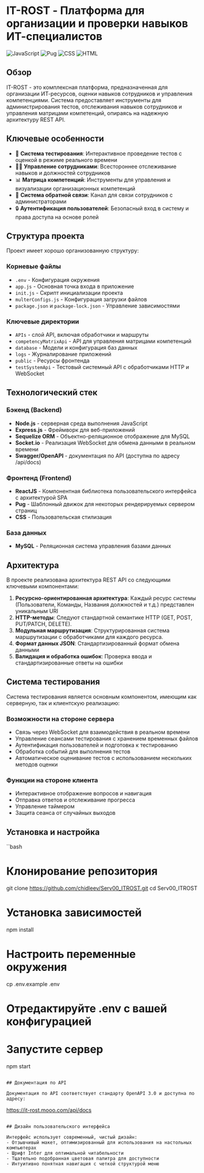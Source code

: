 # IT-ROST - Платформа для организации и проверки навыков ИТ-специалистов

![JavaScript](https://img.shields.io/badge/JavaScript-79%25-yellow)
![Pug](https://img.shields.io/badge/Pug-12.5%25-brown)
![CSS](https://img.shields.io/badge/CSS-8.4%25-blue)
![HTML](https://img.shields.io/badge/HTML-0.1%25-orange)

## Обзор

IT-ROST - это комплексная платформа, предназначенная для организации ИТ-ресурсов, оценки навыков сотрудников и управления компетенциями. Система предоставляет инструменты для администрирования тестов, отслеживания навыков сотрудников и управления матрицами компетенций, опираясь на надежную архитектуру REST API.

## Ключевые особенности

- 🧪 **Система тестирования**: Интерактивное проведение тестов с оценкой в режиме реального времени
- 👨‍💼 **Управление сотрудниками**: Всестороннее отслеживание навыков и должностей сотрудников  
- 📊 **Матрица компетенций**: Инструменты для управления и визуализации организационных компетенций
- 📝 **Система обратной связи**: Канал для связи сотрудников с администраторами
- 🔒 **Аутентификация пользователей**: Безопасный вход в систему и права доступа на основе ролей

## Структура проекта

Проект имеет хорошо организованную структуру:

### Корневые файлы
- `.env` - Конфигурация окружения
- `app.js` - Основная точка входа в приложение
- `init.js` - Скрипт инициализации проекта
- `multerConfigs.js` - Конфигурация загрузки файлов
- `package.json` и `package-lock.json` - Управление зависимостями

### Ключевые директории
- `APIs` - слой API, включая обработчики и маршруты
- `competencyMatrixApi` - API для управления матрицами компетенций
- `database` - Модели и конфигурация баз данных
- `logs` - Журналирование приложений
- `public` - Ресурсы фронтенда
- `testSystemApi` - Тестовый системный API с обработчиками HTTP и WebSocket

## Технологический стек

### Бэкенд (Backend)
- **Node.js** - серверная среда выполнения JavaScript
- **Express.js** - Фреймворк для веб-приложений
- **Sequelize ORM** - Объектно-реляционное отображение для MySQL
- **Socket.io** - Реализация WebSocket для обмена данными в реальном времени
- **Swagger/OpenAPI** - документация по API (доступна по адресу /api/docs)

### Фронтенд (Frontend)
- **ReactJS** - Компонентная библиотека пользовательского интерфейса с архитектурой SPA
- **Pug** - Шаблонный движок для некоторых рендерируемых сервером страниц
- **CSS** - Пользовательская стилизация

### База данных
- **MySQL** - Реляционная система управления базами данных

## Архитектура

В проекте реализована архитектура REST API со следующими ключевыми компонентами:

1. **Ресурсно-ориентированная архитектура**: Каждый ресурс системы (Пользователи, Команды, Названия должностей и т.д.) представлен уникальным URI
2. **HTTP-методы**: Следуют стандартной семантике HTTP (GET, POST, PUT/PATCH, DELETE).
3. **Модульная маршрутизация**: Структурированная система маршрутизации с обработчиками для каждого ресурса.
4. **Формат данных JSON**: Стандартизированный формат обмена данными
5. **Валидация и обработка ошибок**: Проверка ввода и стандартизированные ответы на ошибки

## Система тестирования

Система тестирования является основным компонентом, имеющим как серверную, так и клиентскую реализацию:

### Возможности на стороне сервера
- Связь через WebSocket для взаимодействия в реальном времени
- Управление сеансами тестирования с хранением временных файлов
- Аутентификация пользователей и подготовка к тестированию
- Обработка событий для выполнения тестов
- Автоматическое оценивание тестов с использованием нескольких методов оценки

### Функции на стороне клиента
- Интерактивное отображение вопросов и навигация
- Отправка ответов и отслеживание прогресса
- Управление таймером
- Защита сеанса от случайных выходов

## Установка и настройка

``bash
# Клонирование репозитория
git clone https://github.com/chidleev/Serv00_ITROST.git
cd Serv00_ITROST

# Установка зависимостей
npm install

# Настроить переменные окружения
cp .env.example .env
# Отредактируйте .env с вашей конфигурацией

# Запустите сервер
npm start
```

## Документация по API

Документация по API соответствует стандарту OpenAPI 3.0 и доступна по адресу:
```
https://it-rost.mooo.com/api/docs
```

## Дизайн пользовательского интерфейса

Интерфейс использует современный, чистый дизайн:
- Отзывчивый макет, оптимизированный для использования на настольных компьютерах
- Шрифт Inter для оптимальной читабельности
- Тщательно подобранная цветовая палитра для доступности
- Интуитивно понятная навигация с четкой структурой меню
